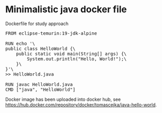 # Minimalistic java docker file
Dockerfile for study approach

<pre>
FROM eclipse-temurin:19-jdk-alpine

RUN echo '\
public class HelloWorld {\
    public static void main(String[] args) {\
        System.out.println("Hello, World!");\
    }\
}'\
&gt;&gt; HelloWorld.java

RUN javac HelloWorld.java
CMD ["java", "HelloWorld"]
</pre>

Docker image has been uploaded into docker hub, see https://hub.docker.com/repository/docker/tomascejka/java-hello-world.
